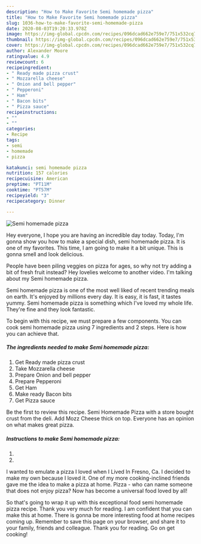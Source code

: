 ```yaml
---
description: "How to Make Favorite Semi homemade pizza"
title: "How to Make Favorite Semi homemade pizza"
slug: 1036-how-to-make-favorite-semi-homemade-pizza
date: 2020-08-03T19:20:33.978Z
image: https://img-global.cpcdn.com/recipes/096dcad662e759e7/751x532cq70/semi-homemade-pizza-recipe-main-photo.jpg
thumbnail: https://img-global.cpcdn.com/recipes/096dcad662e759e7/751x532cq70/semi-homemade-pizza-recipe-main-photo.jpg
cover: https://img-global.cpcdn.com/recipes/096dcad662e759e7/751x532cq70/semi-homemade-pizza-recipe-main-photo.jpg
author: Alexander Moore
ratingvalue: 4.9
reviewcount: 6
recipeingredient:
- " Ready made pizza crust"
- " Mozzarella cheese"
- " Onion and bell pepper"
- " Pepperoni"
- " Ham"
- " Bacon bits"
- " Pizza sauce"
recipeinstructions:
- ""
- ""
categories:
- Recipe
tags:
- semi
- homemade
- pizza

katakunci: semi homemade pizza 
nutrition: 157 calories
recipecuisine: American
preptime: "PT11M"
cooktime: "PT57M"
recipeyield: "3"
recipecategory: Dinner

---
```



![Semi homemade pizza](https://img-global.cpcdn.com/recipes/096dcad662e759e7/751x532cq70/semi-homemade-pizza-recipe-main-photo.jpg)

Hey everyone, I hope you are having an incredible day today. Today, I'm gonna show you how to make a special dish, semi homemade pizza. It is one of my favorites. This time, I am going to make it a bit unique. This is gonna smell and look delicious.

People have been piling veggies on pizza for ages, so why not try adding a bit of fresh fruit instead? Hey lovelies welcome to another video. I&#39;m talking about my Semi homemade pizza.

Semi homemade pizza is one of the most well liked of recent trending meals on earth. It's enjoyed by millions every day. It is easy, it is fast, it tastes yummy. Semi homemade pizza is something which I've loved my whole life. They're fine and they look fantastic.


To begin with this recipe, we must prepare a few components. You can cook semi homemade pizza using 7 ingredients and 2 steps. Here is how you can achieve that.

<!--inarticleads1-->

##### The ingredients needed to make Semi homemade pizza:

1. Get  Ready made pizza crust
1. Take  Mozzarella cheese
1. Prepare  Onion and bell pepper
1. Prepare  Pepperoni
1. Get  Ham
1. Make ready  Bacon bits
1. Get  Pizza sauce


Be the first to review this recipe. Semi Homemade Pizza with a store bought crust from the deli. Add Mozz Cheese thick on top. Everyone has an opinion on what makes great pizza. 

<!--inarticleads2-->

##### Instructions to make Semi homemade pizza:

1. 
1. 


I wanted to emulate a pizza I loved when I Lived In Fresno, Ca. I decided to make my own because I loved it. One of my more cooking-inclined friends gave me the idea to make a pizza at home. Pizza - who can name someone that does not enjoy pizza? Now has become a universal food loved by all! 

So that's going to wrap it up with this exceptional food semi homemade pizza recipe. Thank you very much for reading. I am confident that you can make this at home. There is gonna be more interesting food at home recipes coming up. Remember to save this page on your browser, and share it to your family, friends and colleague. Thank you for reading. Go on get cooking!
